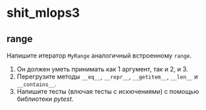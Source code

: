 # shit_mlops3

## range

Напишите итератор `MyRange` аналогичный встроенному `range`.

1. Он должен уметь принимать как 1 аргумент, так и 2, и 3.
2. Перегрузите методы `__eq__`, `__repr__`, `__getitem__`, `__len__` и `__contains__`.
3. Напишите тесты (влючая тесты с искючениями) с помощью библиотеки *pytest*.
